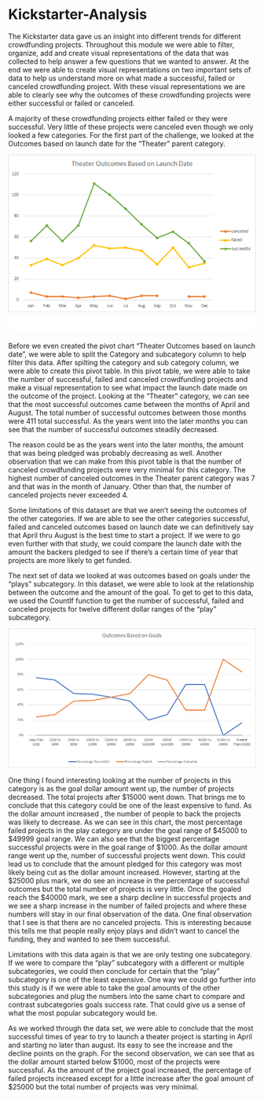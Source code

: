 # Kickstarter-Analysis

The Kickstarter data gave us an insight into different trends for different crowdfunding projects.  Throughout this module we were able to filter, organize, add and create visual representations of the data that was collected to help answer a few questions that we wanted to answer. At the end we were able to create visual representations on two important sets of data to help us understand more on what made a successful, failed or canceled crowdfunding project. With these visual representations we are able to clearly see why the outcomes of these crowdfunding projects were either successful or failed or canceled. 

A majority of these crowdfunding projects either failed or they were successful. Very little of these projects were canceled even though we only looked a few categories. For the first part of the challenge, we looked at the Outcomes based on launch date for the “Theater” parent category. 

![](Images/Theater%20Outcomes%20Based%20vs%20Launch%20Date.png)

 Before we even created the pivot chart “Theater Outcomes based on launch date”, we were able to split the Category and subcategory column to help filter this data. After spilting the category and sub category column, we were able to create this pivot table. In this pivot table, we were able to take the number of successful, failed and canceled crowdfunding projects and make a visual representation to see what impact the launch date made on the outcome of the project. Looking at the “Theater” category, we can see that the most successful outcomes came between the months of April and August. The total number of successful outcomes between those months were 411 total successful. As the years went into the later months you can see that the number of successful outcomes steadily decreased. 
 
The reason could be as the years went into the later months, the amount that was being pledged was probably decreasing as well. Another observation that we can make from this pivot table is that the number of canceled crowdfunding projects were very minimal for this category. The highest number of canceled outcomes in the Theater parent category was 7 and that was in the month of January. Other than that, the number of canceled projects never exceeded 4. 

Some limitations of this dataset are that we aren’t seeing the outcomes of the other categories. If we are able to see the other categories successful, failed and canceled outcomes based on launch date we can definitively say that April thru August is the best time to start a project. If we were to go even further with that study, we could compare the launch date with the amount the backers pledged to see if there’s a certain time of year that projects are more likely to get funded. 

The next set of data we looked at was outcomes based on goals under the “plays” subcategory. In this dataset, we were able to look at the relationship between the outcome and the amount of the goal. To get to get to this data, we used the CountIf function to get the number of successful, failed and canceled projects for  twelve different dollar ranges of the “play” subcategory. 

![](Images/Outcomes%20vs%20Goals.png)

One thing I found interesting looking at the number of projects in this category is as the goal dollar amount went up, the number of projects decreased. The total projects after $15000 went down. That brings me to conclude that this category could be one of the least expensive to fund. As the dollar amount increased , the number of people to back the projects was likely to decrease. As we can see in this chart, the most percentage failed projects in the play category are under the goal range of $45000 to $49999 goal range. We can also see that the biggest percentage successful projects were in the goal range of $1000. As the dollar amount range went up the, number of successful projects went down. This could lead us to conclude that the amount pledged for this category was most likely being cut as the dollar amount increased. However, starting at the $25000 plus mark, we do see an increase in the percentage of successful outcomes but the total number of projects is very little. Once the goaled reach the $40000 mark, we see a sharp decline in successful projects and we see a sharp increase in the number of failed projects and where these numbers will stay in our final observation of the data. One final observation that I see is that there are no canceled projects. This is interesting because this tells me that people really enjoy plays and didn’t want to cancel the funding, they and wanted to see them successful. 

Limitations with this data again is that we are only testing one subcategory. If we were to compare the “play” subcategory with a different or multiple subcategories, we could then conclude for certain that the “play” subcategory is one of the least expensive. One way we could go further into this study is if we were able to take the goal amounts of the other subcategories and plug the numbers into the same chart to compare and contrast subcategories goals success rate.  That could give us a sense of what the most popular subcategory would be. 

As we worked through the data set, we were able to conclude that the most successful times of year to try to launch a theater project is starting in April and starting no later than august. Its easy to see the increase and the decline points on the graph. For the second observation, we can see that as the dollar amount started below $1000, most of the projects were successful. As the amount of the project goal increased, the percentage of failed projects increased except for a little increase after the goal amount of $25000 but the total number of projects was very minimal. 


